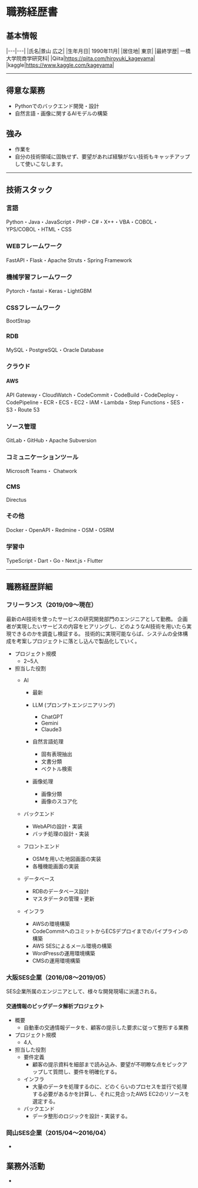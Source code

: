 # 職務経歴書

## 基本情報

|---|---|
|氏名|景山 広之|
|生年月日| 1990年11月|
|居住地| 東京|
|最終学歴| 一橋大学院商学研究科|
|Qiita|https://qiita.com/hiroyuki_kageyama|
|kaggle|https://www.kaggle.com/kageyama|

---

## 得意な業務
- Pythonでのバックエンド開発・設計
- 自然言語・画像に関するAIモデルの構築

## 強み
- 作業を
- 自分の技術領域に固執せず、要望があれば経験がない技術もキャッチアップして使いこなします。

---

## 技術スタック

### 言語
Python・Java・JavaScript・PHP・C#・X++・VBA・COBOL・YPS/COBOL・HTML・CSS

### WEBフレームワーク
FastAPI・Flask・Apache Struts・Spring Framework

### 機械学習フレームワーク
Pytorch・fastai・Keras・LightGBM

### CSSフレームワーク
BootStrap

### RDB
MySQL・PostgreSQL・Oracle Database

### クラウド
#### AWS
API Gateway・CloudWatch・CodeCommit・CodeBuild・CodeDeploy・CodePipeline・ECR・ECS・EC2・IAM・Lambda・Step Functions・SES・S3・Route 53
    
### ソース管理
GitLab・GitHub・Apache Subversion
    
### コミュニケーションツール
Microsoft Teams・ Chatwork

### CMS
Directus

### その他
Docker・OpenAPI・Redmine・OSM・OSRM

### 学習中
TypeScript・Dart・Go・Next.js・Flutter

---

## 職務経歴詳細

### フリーランス（2019/09〜現在）
最新のAI技術を使ったサービスの研究開発部門のエンジニアとして勤務。
企画者が実現したいサービスの内容をヒアリングし、どのようなAI技術を用いたら実現できるのかを調査し検証する。
技術的に実現可能ならば、システムの全体構成を考案しプロジェクトに落とし込んで製品化していく。

- プロジェクト規模
    - 2~5人
- 担当した役割
    - AI
        - 最新
        - LLM (プロンプトエンジニアリング)
            - ChatGPT
            - Gemini
            - Claude3

        - 自然言語処理
            - 固有表現抽出
            - 文書分類
            - ベクトル検索

        - 画像処理
            - 画像分類
            - 画像のスコア化

    - バックエンド
        - WebAPIの設計・実装
        - バッチ処理の設計・実装

    - フロントエンド
        - OSMを用いた地図画面の実装
        - 各種機能画面の実装

    - データベース
        - RDBのデータベース設計
        - マスタデータの管理・更新

    - インフラ
        - AWSの環境構築
        - CodeCommitへのコミットからECSデプロイまでのパイプラインの構築
        - AWS SESによるメール環境の構築
        - WordPressの運用環境構築
        - CMSの運用環境構築

### 大阪SES企業（2016/08〜2019/05）
SES企業所属のエンジニアとして、様々な開発現場に派遣される。

#### 交通情報のビッグデータ解析プロジェクト
- 概要
    - 自動車の交通情報データを、顧客の提示した要求に従って整形する業務
- プロジェクト規模
    - 4人
- 担当した役割
    - 要件定義
        - 顧客の提示資料を細部まで読み込み、要望が不明瞭な点をピックアップして質問し、要件を明確化する。
    - インフラ
        - 大量のデータを処理するのに、どのくらいのプロセスを並行で処理する必要があるかを計算し、それに見合ったAWS EC2のリソースを選定する。
    - バックエンド
        - データ整形のロジックを設計・実装する。

#### 
### 岡山SES企業（2015/04〜2016/04）

- 

## 業務外活動

- 